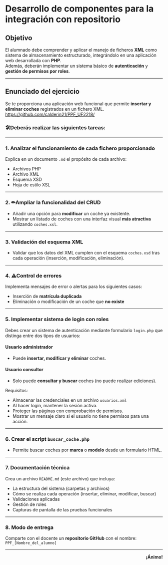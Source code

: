 # Desarrollo de componentes para la integración con repositorio

## Objetivo

El alumnado debe comprender y aplicar el manejo de ficheros **XML** como sistema de almacenamiento estructurado, integrándolo en una aplicación web desarrollada con **PHP**.  
Además, deberán implementar un sistema básico de **autenticación** y **gestión de permisos por roles**.

---

## Enunciado del ejercicio

Se te proporciona una aplicación web funcional que permite **insertar y eliminar coches** registrados en un fichero XML.
https://github.com/calderin21/PPF_UF2218/

### 🛠Deberás realizar las siguientes tareas:

---

### 1. Analizar el funcionamiento de cada fichero proporcionado

Explica en un documento `.md` el propósito de cada archivo:

- Archivos PHP
- Archivo XML
- Esquema XSD
- Hoja de estilo XSL

---

### 2. ✏Ampliar la funcionalidad del CRUD

- Añadir una opción para **modificar** un coche ya existente.
- Mostrar un listado de coches con una interfaz visual **más atractiva** utilizando `coches.xsl`.

---

### 3. Validación del esquema XML

- Validar que los datos del XML cumplen con el esquema `coches.xsd` tras cada operación (inserción, modificación, eliminación).

---

### 4. ⚠Control de errores

Implementa mensajes de error o alertas para los siguientes casos:

- Inserción de **matrícula duplicada**
- Eliminación o modificación de un coche que **no existe**

---

### 5. Implementar sistema de login con roles

Debes crear un sistema de autenticación mediante formulario `login.php` que distinga entre dos tipos de usuarios:

#### Usuario **administrador**
- Puede **insertar, modificar y eliminar** coches.

#### Usuario **consultor**
- Solo puede **consultar y buscar** coches (no puede realizar ediciones).

Requisitos:

- Almacenar las credenciales en un archivo `usuarios.xml`
- Al hacer login, mantener la sesión activa.
- Proteger las páginas con comprobación de permisos.
- Mostrar un mensaje claro si el usuario no tiene permisos para una acción.

---

### 6. Crear el script `buscar_coche.php`

- Permite buscar coches por **marca** o **modelo** desde un formulario HTML.

---

### 7.  Documentación técnica

Crea un archivo `README.md` (este archivo) que incluya:

- La estructura del sistema (carpetas y archivos)
- Cómo se realiza cada operación (insertar, eliminar, modificar, buscar)
- Validaciones aplicadas
- Gestión de roles
- Capturas de pantalla de las pruebas funcionales

---

### 8. Modo de entrega

Comparte con el docente un **repositorio GitHub** con el nombre:  
`PPF_[Nombre_del_alumno]`

---

<p align="right"><strong>¡Ánimo!</strong></p>
